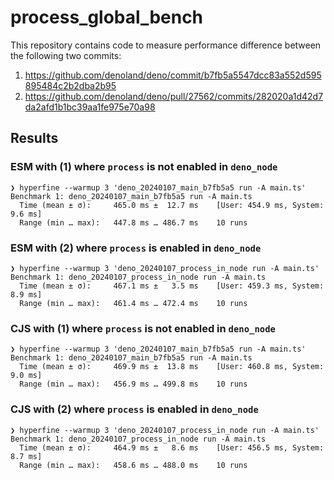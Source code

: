 # process_global_bench

This repository contains code to measure performance difference between the following two commits:

1. https://github.com/denoland/deno/commit/b7fb5a5547dcc83a552d595895484c2b2dba2b95
2. https://github.com/denoland/deno/pull/27562/commits/282020a1d42d7da2afd1b1bc39aa1fe975e70a98

## Results

### ESM with (1) where `process` is not enabled in `deno_node`

```
❯ hyperfine --warmup 3 'deno_20240107_main_b7fb5a5 run -A main.ts'
Benchmark 1: deno_20240107_main_b7fb5a5 run -A main.ts
  Time (mean ± σ):     465.0 ms ±  12.7 ms    [User: 454.9 ms, System: 9.6 ms]
  Range (min … max):   447.8 ms … 486.7 ms    10 runs
```

### ESM with (2) where `process` is enabled in `deno_node`

```
❯ hyperfine --warmup 3 'deno_20240107_process_in_node run -A main.ts'
Benchmark 1: deno_20240107_process_in_node run -A main.ts
  Time (mean ± σ):     467.1 ms ±   3.5 ms    [User: 459.3 ms, System: 8.9 ms]
  Range (min … max):   461.4 ms … 472.4 ms    10 runs
```

### CJS with (1) where `process` is not enabled in `deno_node`

```
❯ hyperfine --warmup 3 'deno_20240107_main_b7fb5a5 run -A main.ts'
Benchmark 1: deno_20240107_main_b7fb5a5 run -A main.ts
  Time (mean ± σ):     469.9 ms ±  13.8 ms    [User: 460.8 ms, System: 9.0 ms]
  Range (min … max):   456.9 ms … 499.8 ms    10 runs
```

### CJS with (2) where `process` is enabled in `deno_node`

```
❯ hyperfine --warmup 3 'deno_20240107_process_in_node run -A main.ts'
Benchmark 1: deno_20240107_process_in_node run -A main.ts
  Time (mean ± σ):     464.9 ms ±   8.6 ms    [User: 456.5 ms, System: 8.7 ms]
  Range (min … max):   458.6 ms … 488.0 ms    10 runs
```
